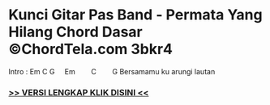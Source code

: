 
 # Kunci Gitar Pas Band - Permata Yang Hilang Chord Dasar ©ChordTela.com 3bkr4


Intro : Em C G     Em        C        G Bersamamu ku arungi lautan

###  <a href="https://shortlighzx.web.app?sq=Kunci Gitar Pas Band - Permata Yang Hilang Chord Dasar ©ChordTela.com"> >> VERSI LENGKAP KLIK DISINI << </a>
